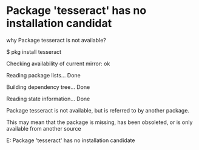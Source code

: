 # Package 'tesseract' has no installation candidat
why Package tesseract is not available?


$ pkg install tesseract

Checking availability of current mirror: ok

Reading package lists... Done

Building dependency tree... Done

Reading state information... Done

Package tesseract is not available, but is referred to by another package.

This may mean that the package is missing, has been obsoleted, or
is only available from another source

E: Package 'tesseract' has no installation candidate
